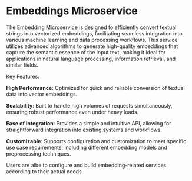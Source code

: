 # Embeddings Microservice

The Embedding Microservice is designed to efficiently convert textual strings into vectorized embeddings, facilitating seamless integration into various machine learning and data processing workflows. This service utilizes advanced algorithms to generate high-quality embeddings that capture the semantic essence of the input text, making it ideal for applications in natural language processing, information retrieval, and similar fields.

Key Features:

**High Performance**: Optimized for quick and reliable conversion of textual data into vector embeddings.

**Scalability**: Built to handle high volumes of requests simultaneously, ensuring robust performance even under heavy loads.

**Ease of Integration**: Provides a simple and intuitive API, allowing for straightforward integration into existing systems and workflows.

**Customizable**: Supports configuration and customization to meet specific use case requirements, including different embedding models and preprocessing techniques.

Users are albe to configure and build embedding-related services according to their actual needs.

